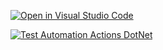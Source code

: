 [![Open in Visual Studio Code](https://classroom.github.com/assets/open-in-vscode-718a45dd9cf7e7f842a935f5ebbe5719a5e09af4491e668f4dbf3b35d5cca122.svg)](https://classroom.github.com/online_ide?assignment_repo_id=11859786&assignment_repo_type=AssignmentRepo)

[![Test Automation Actions DotNet](https://github.com/IngSoft-ISA2-2023-2/obligatorio-bejerez-jaume-ruiz/actions/workflows/tests.yaml/badge.svg?event=push)](https://github.com/IngSoft-ISA2-2023-2/obligatorio-bejerez-jaume-ruiz/actions/workflows/tests.yaml)
